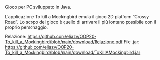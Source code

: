 
Gioco per PC sviluppato in Java.

L’applicazione To kill a Mockingbird emula il gioco 2D platform ”Crossy Road”. 
Lo scopo del gioco è quello di arrivare il più lontano possibile con il proprio personaggio.

Relazione: https://github.com/eliazv/OOP20-To_kill_a_Mockingbird/blob/main/download/Relazione.pdf
File .jar: https://github.com/eliazv/OOP20-To_kill_a_Mockingbird/blob/main/download/ToKillAMockingbird.jar

